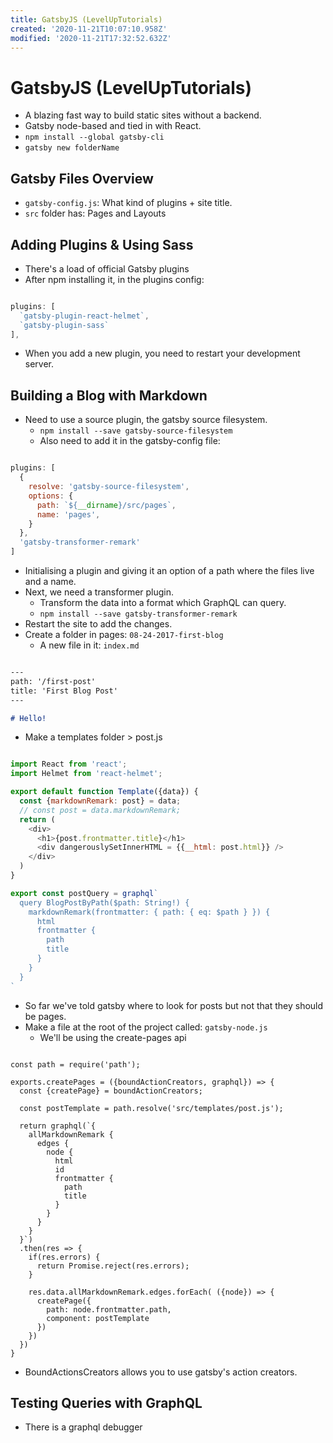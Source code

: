 ```yaml
---
title: GatsbyJS (LevelUpTutorials)
created: '2020-11-21T10:07:10.958Z'
modified: '2020-11-21T17:32:52.632Z'
---
```


# GatsbyJS (LevelUpTutorials)

* A blazing fast way to build static sites without a backend.
* Gatsby node-based and tied in with React.
* `npm install --global gatsby-cli`
* `gatsby new folderName`

## Gatsby Files Overview

* `gatsby-config.js`: What kind of plugins + site title.
* `src` folder has: Pages and Layouts

## Adding Plugins & Using Sass

* There's a load of official Gatsby plugins
* After npm installing it, in the plugins config:

```js

plugins: [
  `gatsby-plugin-react-helmet`,
  `gatsby-plugin-sass`
],

```
* When you add a new plugin, you need to restart your development server.

## Building a Blog with Markdown

* Need to use a source plugin, the gatsby source filesystem.
  * `npm install --save gatsby-source-filesystem`
  * Also need to add it in the gatsby-config file:

```javascript

plugins: [
  {
    resolve: 'gatsby-source-filesystem',
    options: {
      path: `${__dirname}/src/pages`,
      name: 'pages',
    }
  },
  'gatsby-transformer-remark'
]

```
* Initialising a plugin and giving it an option of a path where the files live and a name.
* Next, we need a transformer plugin.
  * Transform the data into a format which GraphQL can query.
  * `npm install --save gatsby-transformer-remark`
* Restart the site to add the changes.
* Create a folder in pages: `08-24-2017-first-blog`
  * A new file in it: `index.md`

```markdown

---
path: '/first-post'
title: 'First Blog Post'
---

# Hello!

```
* Make a templates folder > post.js

```javascript

import React from 'react';
import Helmet from 'react-helmet';

export default function Template({data}) {
  const {markdownRemark: post} = data;
  // const post = data.markdownRemark;
  return (
    <div>
      <h1>{post.frontmatter.title}</h1>
      <div dangerouslySetInnerHTML = {{__html: post.html}} />
    </div>
  )
}

export const postQuery = graphql`
  query BlogPostByPath($path: String!) {
    markdownRemark(frontmatter: { path: { eq: $path } }) {
      html
      frontmatter {
        path
        title
      }
    }
  }
`
```

* So far we've told gatsby where to look for posts but not that they should be pages.
* Make a file at the root of the project called: `gatsby-node.js`
  * We'll be using the create-pages api

```

const path = require('path');

exports.createPages = ({boundActionCreators, graphql}) => {
  const {createPage} = boundActionCreators;

  const postTemplate = path.resolve('src/templates/post.js');

  return graphql(`{
    allMarkdownRemark {
      edges {
        node {
          html
          id
          frontmatter {
            path
            title
          }
        }
      }
    }
  }`)
  .then(res => {
    if(res.errors) {
      return Promise.reject(res.errors);
    }
  
    res.data.allMarkdownRemark.edges.forEach( ({node}) => {
      createPage({
        path: node.frontmatter.path,
        component: postTemplate
      })
    })
  })
}

```
* BoundActionsCreators allows you to use gatsby's action creators.

## Testing Queries with GraphQL

* There is a graphql debugger


